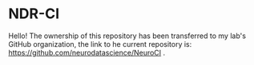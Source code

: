 # NDR-CI

Hello! The ownership of this repository has been transferred to my lab's GitHub organization, the link to he current repository is: https://github.com/neurodatascience/NeuroCI .
